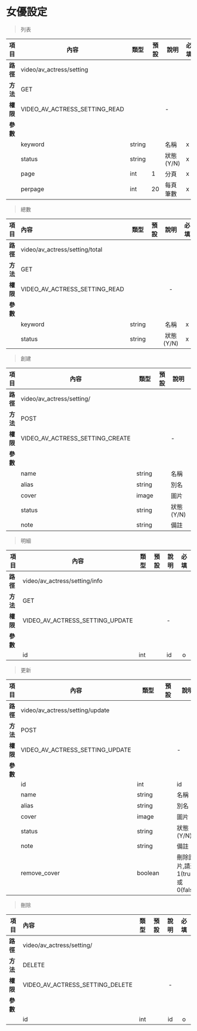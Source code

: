 # 女優設定

> 列表  

| 項目        | 內容                                   | 類型     | 預設  | 說明      | 必填  |
| --------- | ------------------------------------ | ------ | --- | ------- | --- |
| <b>路徑</b> | video/av_actress/setting      |        |     |         |     |
| <b>方法</b> | GET                                  |        |     |         |     |
| <b>權限</b> | VIDEO_AV_ACTRESS_SETTING_READ |        |     | -       |     |
| <b>參數</b> |                                      |        |     |         |     |
|           | keyword                              | string |     | 名稱      | x   |
|           | status                               | string |     | 狀態(Y/N) | x   |
|           | page                                 | int    | 1   | 分頁      | x   |
|           | perpage                              | int    | 20  | 每頁筆數    | x   |

> 總數  

| 項目        | 內容                                    | 類型     | 預設  | 說明      | 必填  |
| --------- |:------------------------------------- |:------:| --- |:-------:|:---:|
| <b>路徑</b> | video/av_actress/setting/total |        |     |         |     |
| <b>方法</b> | GET                                   |        |     |         |     |
| <b>權限</b> | VIDEO_AV_ACTRESS_SETTING_READ  |        |     | -       |     |
| <b>參數</b> |                                       |        |     |         |     |
|           | keyword                               | string |     | 名稱      | x   |
|           | status                                | string |     | 狀態(Y/N) | x   |

> 創建  

| 項目        | 內容                                     | 類型     | 預設  | 說明      | 必填  |
| --------- | -------------------------------------- | ------ | --- | ------- |:---:|
| <b>路徑</b> | video/av_actress/setting/       |        |     |         |     |
| <b>方法</b> | POST                                   |        |     |         |     |
| <b>權限</b> | VIDEO_AV_ACTRESS_SETTING_CREATE |        |     | -       |     |
| <b>參數</b> |                                        |        |     |         |     |
|           | name                                   | string |     | 名稱      | o   |
|           | alias                                  | string |     | 別名      | x   |
|           | cover                                  | image  |     | 圖片      | x   |
|           | status                                 | string |     | 狀態(Y/N) | o   |
|           | note                                   | string |     | 備註      | x   |

> 明細  

| 項目        | 內容                                     | 類型  | 預設  | 說明  | 必填  |
| --------- | -------------------------------------- | --- | --- | --- |:---:|
| <b>路徑</b> | video/av_actress/setting/info   |     |     |     |     |
| <b>方法</b> | GET                                    |     |     |     |     |
| <b>權限</b> | VIDEO_AV_ACTRESS_SETTING_UPDATE |     |     | -   |     |
| <b>參數</b> |                                        |     |     |     |     |
|           | id                                     | int |     | id  | o   |

> 更新  

| 項目        | 內容                                     | 類型     | 預設  | 說明      | 必填  |
| --------- | -------------------------------------- | ------ | --- | ------- |:---:|
| <b>路徑</b> | video/av_actress/setting/update       |        |     |         |     |
| <b>方法</b> | POST                                    |        |     |         |     |
| <b>權限</b> | VIDEO_AV_ACTRESS_SETTING_UPDATE |        |     | -       |     |
| <b>參數</b> |                                        |        |     |         |     |
|           | id                                     | int    |     | id      | o   |
|           | name                                   | string |     | 名稱      | o   |
|           | alias                                  | string |     | 別名      | x   |
|           | cover                                  | image  |     | 圖片      | x   |
|           | status                                 | string |     | 狀態(Y/N) | o   |
|           | note                                   | string |     | 備註      | x   |
|           |remove_cover                 | boolean        |              |  刪除圖片,請送1(true)或0(false)         |  x   |

> 刪除  

| 項目        | 內容                                     | 類型  | 預設  | 說明  | 必填  |
| --------- |:-------------------------------------- |:---:|:---:|:---:|:---:|
| <b>路徑</b> | video/av_actress/setting/       |     |     |     |     |
| <b>方法</b> | DELETE                                 |     |     |     |     |
| <b>權限</b> | VIDEO_AV_ACTRESS_SETTING_DELETE |     |     | -   |     |
| <b>參數</b> |                                        |     |     |     |     |
|           | id                                     | int |     | id  | o   |
